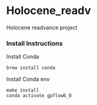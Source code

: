 # Holocene_readv
Holocene readvance project

### Install Instructions

Install Conda
```
brew install conda
```

Install Conda env
```
make install
conda activate gpflow6_0
```
